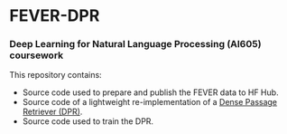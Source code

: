 # FEVER-DPR

### Deep Learning for Natural Language Processing (AI605) coursework

This repository contains: 
* Source code used to prepare and publish the FEVER data to HF Hub.
* Source code of a lightweight re-implementation of a [Dense Passage Retriever (DPR)](https://arxiv.org/pdf/2004.04906.pdf).
* Source code used to train the DPR.
